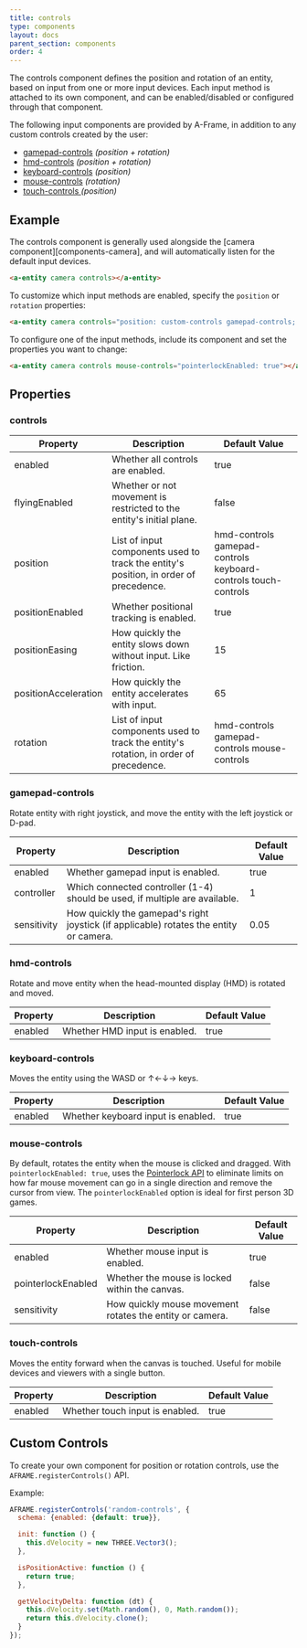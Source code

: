 ```yaml
---
title: controls
type: components
layout: docs
parent_section: components
order: 4
---
```


The controls component defines the position and rotation of an entity, based on input from one or more input devices. Each input method is attached to its own component, and can be enabled/disabled or configured through that component.

The following input components are provided by A-Frame, in addition to any custom controls created by the user:

* [gamepad-controls](#gamepad-controls) *(position + rotation)*
* [hmd-controls](#hmd-controls) *(position + rotation)*
* [keyboard-controls](#keyboard-controls) *(position)*
* [mouse-controls](#mouse-controls) *(rotation)*
* [touch-controls ](#touch-controls) *(position)*

## Example

The controls component is generally used alongside the [camera component][components-camera], and will automatically listen for the default input devices.

```html
<a-entity camera controls></a-entity>
```

To customize which input methods are enabled, specify the `position` or `rotation` properties:

```html
<a-entity camera controls="position: custom-controls gamepad-controls; rotation: hmd-controls;"></a-entity>
```

To configure one of the input methods, include its component and set the properties you want to change:

```html
<a-entity camera controls mouse-controls="pointerlockEnabled: true"></a-entity>
```

## Properties

### controls

| Property             | Description                                                                           | Default Value                                     |
|----------------------|---------------------------------------------------------------------------------------|----------------------------------------------------
| enabled              | Whether all controls are enabled.                                                     | true                                              |
| flyingEnabled        | Whether or not movement is restricted to the entity's initial plane.                  | false                                             |
| position             | List of input components used to track the entity's position, in order of precedence. | hmd-controls gamepad-controls keyboard-controls touch-controls |
| positionEnabled      | Whether positional tracking is enabled.                                               | true                                              |
| positionEasing       | How quickly the entity slows down without input. Like friction.                       | 15                                                |
| positionAcceleration | How quickly the entity accelerates with input.                                        | 65                                                |
| rotation             | List of input components used to track the entity's rotation, in order of precedence. | hmd-controls gamepad-controls mouse-controls      |

### gamepad-controls

Rotate entity with right joystick, and move the entity with the left joystick or D-pad.

| Property    | Description                                                                            | Default Value  |
|-------------|----------------------------------------------------------------------------------------|----------------|
| enabled     | Whether gamepad input is enabled.                                                      | true           |
| controller  | Which connected controller (1-4) should be used, if multiple are available.            | 1              |
| sensitivity | How quickly the gamepad's right joystick (if applicable) rotates the entity or camera. | 0.05           |

### hmd-controls

Rotate and move entity when the head-mounted display (HMD) is rotated and moved.

| Property | Description                   | Default Value |
|-------------|----------------------------|---------------|
| enabled  | Whether HMD input is enabled. | true          |

### keyboard-controls

Moves the entity using the WASD or ↑←↓→ keys.

| Property | Description                        | Default Value |
|----------|------------------------------------|---------------|
| enabled  | Whether keyboard input is enabled. | true          |

### mouse-controls

By default, rotates the entity when the mouse is clicked and dragged. With `pointerlockEnabled: true`, uses the [Pointerlock API](https://developer.mozilla.org/en-US/docs/Web/API/Pointer_Lock_API) to eliminate limits on how far mouse movement can go in a single direction and remove the cursor from view. The `pointerlockEnabled` option is ideal for first person 3D games.

| Property | Description                                                 | Default Value |
|----------|-------------------------------------------------------------|---------------|
| enabled  | Whether mouse input is enabled.                             | true          |
| pointerlockEnabled | Whether the mouse is locked within the canvas.    | false         |
| sensitivity | How quickly mouse movement rotates the entity or camera. | false         |

### touch-controls

Moves the entity forward when the canvas is touched. Useful for mobile devices and viewers with a single button.

| Property | Description                     | Default Value |
|----------|---------------------------------|---------------|
| enabled  | Whether touch input is enabled. | true          |

## Custom Controls

To create your own component for position or rotation controls, use the `AFRAME.registerControls()` API.

Example:

```js
AFRAME.registerControls('random-controls', {
  schema: {enabled: {default: true}},

  init: function () {
    this.dVelocity = new THREE.Vector3();
  },

  isPositionActive: function () {
    return true;
  },

  getVelocityDelta: function (dt) {
    this.dVelocity.set(Math.random(), 0, Math.random());
    return this.dVelocity.clone();
  }
});
```
